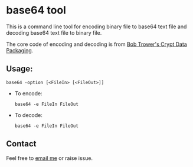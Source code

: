 # base64 tool

This is a command line tool for encoding binary file to base64 text file and decoding base64 text file to binary file.

The core code of encoding and decoding is from [Bob Trower's Crypt Data Packaging](https://base64.sourceforge.net/).

## Usage:

`base64 -option [<FileIn> [<FileOut>]]`

- To encode:

    `base64 -e FileIn FileOut`

- To decode:
    
    `base64 -e FileIn FileOut`

## Contact

Feel free to [email me](jjw12138@gmail.com) or raise issue.